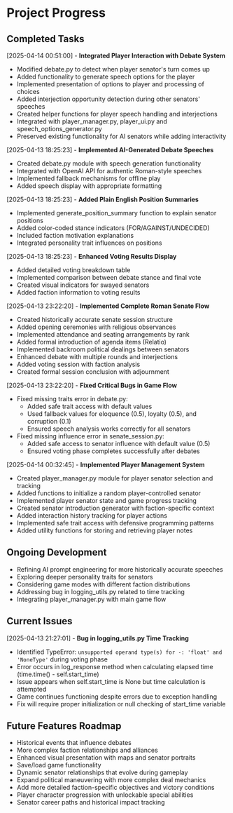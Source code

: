 # Project Progress

## Completed Tasks

[2025-04-14 00:51:00] - **Integrated Player Interaction with Debate System**
- Modified debate.py to detect when player senator's turn comes up
- Added functionality to generate speech options for the player
- Implemented presentation of options to player and processing of choices
- Added interjection opportunity detection during other senators' speeches
- Created helper functions for player speech handling and interjections
- Integrated with player_manager.py, player_ui.py and speech_options_generator.py
- Preserved existing functionality for AI senators while adding interactivity

[2025-04-13 18:25:23] - **Implemented AI-Generated Debate Speeches**
- Created debate.py module with speech generation functionality
- Integrated with OpenAI API for authentic Roman-style speeches
- Implemented fallback mechanisms for offline play
- Added speech display with appropriate formatting

[2025-04-13 18:25:23] - **Added Plain English Position Summaries**
- Implemented generate_position_summary function to explain senator positions
- Added color-coded stance indicators (FOR/AGAINST/UNDECIDED)
- Included faction motivation explanations
- Integrated personality trait influences on positions

[2025-04-13 18:25:23] - **Enhanced Voting Results Display**
- Added detailed voting breakdown table
- Implemented comparison between debate stance and final vote
- Created visual indicators for swayed senators
- Added faction information to voting results

[2025-04-13 23:22:20] - **Implemented Complete Roman Senate Flow**
- Created historically accurate senate session structure
- Added opening ceremonies with religious observances
- Implemented attendance and seating arrangements by rank
- Added formal introduction of agenda items (Relatio)
- Implemented backroom political dealings between senators
- Enhanced debate with multiple rounds and interjections
- Added voting session with faction analysis
- Created formal session conclusion with adjournment

[2025-04-13 23:22:20] - **Fixed Critical Bugs in Game Flow**
- Fixed missing traits error in debate.py:
  - Added safe trait access with default values
  - Used fallback values for eloquence (0.5), loyalty (0.5), and corruption (0.1)
  - Ensured speech analysis works correctly for all senators
- Fixed missing influence error in senate_session.py:
  - Added safe access to senator influence with default value (0.5)
  - Ensured voting phase completes successfully after debates

[2025-04-14 00:32:45] - **Implemented Player Management System**
- Created player_manager.py module for player senator selection and tracking
- Added functions to initialize a random player-controlled senator
- Implemented player senator state and game progress tracking
- Created senator introduction generator with faction-specific context
- Added interaction history tracking for player actions
- Implemented safe trait access with defensive programming patterns
- Added utility functions for storing and retrieving player notes

## Ongoing Development

- Refining AI prompt engineering for more historically accurate speeches
- Exploring deeper personality traits for senators
- Considering game modes with different faction distributions
- Addressing bug in logging_utils.py related to time tracking
- Integrating player_manager.py with main game flow

## Current Issues

[2025-04-13 21:27:01] - **Bug in logging_utils.py Time Tracking**
- Identified TypeError: `unsupported operand type(s) for -: 'float' and 'NoneType'` during voting phase
- Error occurs in log_response method when calculating elapsed time (time.time() - self.start_time)
- Issue appears when self.start_time is None but time calculation is attempted
- Game continues functioning despite errors due to exception handling
- Fix will require proper initialization or null checking of start_time variable

## Future Features Roadmap

- Historical events that influence debates
- More complex faction relationships and alliances
- Enhanced visual presentation with maps and senator portraits
- Save/load game functionality
- Dynamic senator relationships that evolve during gameplay
- Expand political maneuvering with more complex deal mechanics
- Add more detailed faction-specific objectives and victory conditions
- Player character progression with unlockable special abilities
- Senator career paths and historical impact tracking